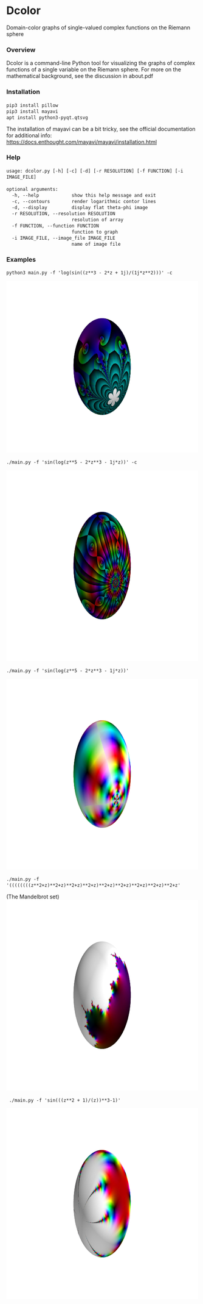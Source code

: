 # Dcolor
Domain-color graphs of single-valued complex functions on the Riemann sphere

### Overview
Dcolor is a command-line Python tool for visualizing the graphs of complex functions of a single 
variable on the Riemann sphere. For more on the mathematical background, see the discussion in
about.pdf

### Installation

```
pip3 install pillow
pip3 install mayavi
apt install python3-pyqt.qtsvg
```

The installation of mayavi can be a bit tricky, see the official documentation for additional info:
https://docs.enthought.com/mayavi/mayavi/installation.html


### Help

```
usage: dcolor.py [-h] [-c] [-d] [-r RESOLUTION] [-f FUNCTION] [-i IMAGE_FILE]

optional arguments:
  -h, --help            show this help message and exit
  -c, --contours        render logarithmic contor lines
  -d, --display         display flat theta-phi image
  -r RESOLUTION, --resolution RESOLUTION
                        resolution of array
  -f FUNCTION, --function FUNCTION
                        function to graph
  -i IMAGE_FILE, --image_file IMAGE_FILE
                        name of image file
```

### Examples

```
python3 main.py -f 'log(sin((z**3 - 2*z + 1j)/(1j*z**2)))' -c
```
<img src="/Images/img1.png" alt="example" width="1000" height="450" />

```
./main.py -f 'sin(log(z**5 - 2*z**3 - 1j*z))' -c
```
<img src="/Images/img2.png" alt="example" width="1000" height="500" />

```
./main.py -f 'sin(log(z**5 - 2*z**3 - 1j*z))'
```
<img src="/Images/img3.png" alt="example" width="1000" height="500" />

```
./main.py -f '((((((((z**2+z)**2+z)**2+z)**2+z)**2+z)**2+z)**2+z)**2+z)**2+z'
```
(The Mandelbrot set)
<img src="/Images/img4.png" alt="example" width="1000" height="500" />

```
 ./main.py -f 'sin(((z**2 + 1)/(z))**3-1)'
```
<img src="/Images/img5.png" alt="example" width="1000" height="500" />

